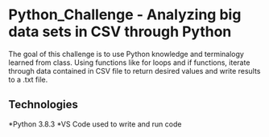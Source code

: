 # Python_Challenge - Analyzing big data sets in CSV through Python

The goal of this challenge is to use Python knowledge and terminalogy learned from class. Using functions like for loops and if functions, iterate through data contained in CSV file to return desired values and write results to a .txt file. 

## Technologies
*Python 3.8.3 
*VS Code used to write and run code
